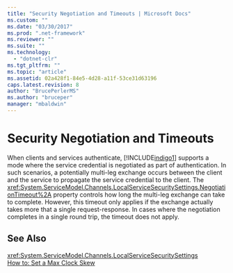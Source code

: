 ```yaml
---
title: "Security Negotiation and Timeouts | Microsoft Docs"
ms.custom: ""
ms.date: "03/30/2017"
ms.prod: ".net-framework"
ms.reviewer: ""
ms.suite: ""
ms.technology: 
  - "dotnet-clr"
ms.tgt_pltfrm: ""
ms.topic: "article"
ms.assetid: 02a428f1-84e5-4d28-a11f-53ce31d63196
caps.latest.revision: 8
author: "BrucePerlerMS"
ms.author: "bruceper"
manager: "mbaldwin"
---
```

# Security Negotiation and Timeouts
When clients and services authenticate, [!INCLUDE[indigo1](../../../../includes/indigo1-md.md)] supports a mode where the service credential is negotiated as part of authentication. In such scenarios, a potentially multi-leg exchange occurs between the client and the service to propagate the service credential to the client. The <xref:System.ServiceModel.Channels.LocalServiceSecuritySettings.NegotiationTimeout%2A> property controls how long the multi-leg exchange can take to complete. However, this timeout only applies if the exchange actually takes more that a single request-response. In cases where the negotiation completes in a single round trip, the timeout does not apply.  
  
## See Also  
 <xref:System.ServiceModel.Channels.LocalServiceSecuritySettings>   
 [How to: Set a Max Clock Skew](../../../../docs/framework/wcf/feature-details/how-to-set-a-max-clock-skew.md)